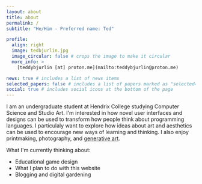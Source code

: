 ```yaml
---
layout: about
title: about
permalink: /
subtitle: "He/Him - Preferred name: Ted"

profile:
  align: right
  image: tedbjurlin.jpg
  image_circular: false # crops the image to make it circular
  more_info: >
    [teddybjurlin [at] proton.me](mailto:teddybjurlin@proton.me)

news: true # includes a list of news items
selected_papers: false # includes a list of papers marked as "selected={true}"
social: true # includes social icons at the bottom of the page
---
```


I am an undergraduate student at Hendrix College studying Computer Science and Studio Art. I'm interested in how novel user interfaces and designs can be used to transform how people think about programming languages. I particulaly want to explore how ideas about art and aesthetics can be used to encourage new ways of learning and thinking. I also enjoy printmaking, photography, and [generative art](/projects/flowfield-portraits).

What I'm currently thinking about:

 - Educational game design
 - What I plan to do with this website
 - Blogging and digital gardening